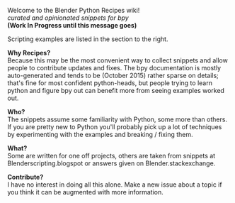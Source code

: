 Welcome to the Blender Python Recipes wiki!  
_curated and opinionated snippets for bpy_  
**(Work In Progress until this message goes)**

Scripting examples are listed in the section to the right.

**Why Recipes?**   
Because this may be the most convenient way to collect snippets and allow people to contribute updates and fixes. The bpy documentation is mostly auto-generated and tends to be (October 2015) rather sparse on details; that's fine for most confident python-heads, but people trying to learn python and figure bpy out can benefit more from seeing examples worked out.

**Who?**   
The snippets assume some familiarity with Python, some more than others. If you are pretty new to Python you'll probably pick up a lot of techniques by experimenting with the examples and breaking / fixing them.

**What?**  
Some are written for one off projects, others are taken from snippets at Blenderscripting.blogspot or answers given on Blender.stackexchange.

**Contribute?**  
I have no interest in doing all this alone. Make a new issue about a topic if you think it can be augmented with more information.
